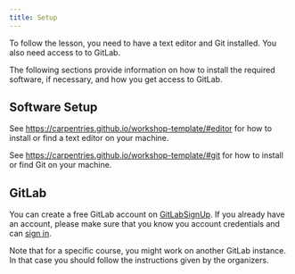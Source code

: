 ```yaml
---
title: Setup
---
```


To follow the lesson, you need to have a text editor and Git installed. You also
need access to to GitLab.

The following sections provide information on how to install the required
software, if necessary, and how you get access to GitLab.

## Software Setup

See https://carpentries.github.io/workshop-template/#editor for how to install
or find a text editor on your machine.

See https://carpentries.github.io/workshop-template/#git for how to install or
find Git on your machine.

## GitLab

You can create a free GitLab account on [GitLabSignUp]. If you already have an
account, please make sure that you know you account credentials and can [sign
in][GitLabSignIn].

Note that for a specific course, you might work on another GitLab instance. In
that case you should follow the instructions given by the organizers.

[GitLabSignUp]: https://gitlab.com/users/sign_up
[GitLabSignIn]: https://gitlab.com/user/sign_in
